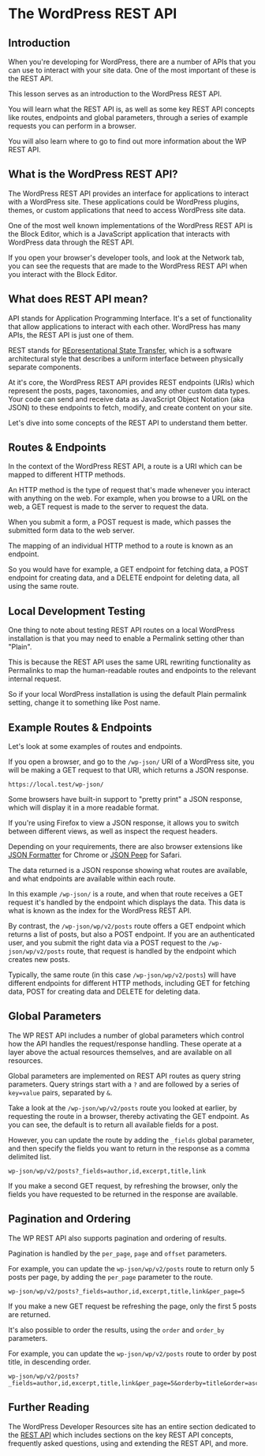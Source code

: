 # The WordPress REST API

## Introduction

When you're developing for WordPress, there are a number of APIs that you can use to interact with your site data. One of the most important of these is the REST API.

This lesson serves as an introduction to the WordPress REST API. 

You will learn what the REST API is, as well as some key REST API concepts like routes, endpoints and global parameters, through a series of example requests you can perform in a browser. 

You will also learn where to go to find out more information about the WP REST API.

## What is the WordPress REST API?

The WordPress REST API provides an interface for applications to interact with a WordPress site. These applications could be WordPress plugins, themes, or custom applications that need to access WordPress site data.

One of the most well known implementations of the WordPress REST API is the Block Editor, which is a JavaScript application that interacts with WordPress data through the REST API.

If you open your browser's developer tools, and look at the Network tab, you can see the requests that are made to the WordPress REST API when you interact with the Block Editor.

## What does REST API mean?

API stands for Application Programming Interface. It's a set of functionality that allow applications to interact with each other. WordPress has many APIs, the REST API is just one of them.

REST stands for [REpresentational State Transfer](https://en.wikipedia.org/wiki/Representational_state_transfer), which is a software architectural style that describes a uniform interface between physically separate components.

At it's core, the WordPress REST API provides REST endpoints (URIs) which represent the posts, pages, taxonomies, and any other custom data types. Your code can send and receive data as JavaScript Object Notation (aka JSON) to these endpoints to fetch, modify, and create content on your site.

Let's dive into some concepts of the REST API to understand them better.

## Routes & Endpoints

In the context of the WordPress REST API, a route is a URI which can be mapped to different HTTP methods.

An HTTP method is the type of request that's made whenever you interact with anything on the web. For example, when you browse to a URL on the web, a GET request is made to the server to request the data.

When you submit a form, a POST request is made, which passes the submitted form data to the web server.

The mapping of an individual HTTP method to a route is known as an endpoint. 

So you would have for example, a GET endpoint for fetching data, a POST endpoint for creating data, and a DELETE endpoint for deleting data, all using the same route.

## Local Development Testing

One thing to note about testing REST API routes on a local WordPress installation is that you may need to enable a Permalink setting other than "Plain".

This is because the REST API uses the same URL rewriting functionality as Permalinks to map the human-readable routes and endpoints to the relevant internal request.

So if your local WordPress installation is using the default Plain permalink setting, change it to something like Post name.

## Example Routes & Endpoints

Let's look at some examples of routes and endpoints.

If you open a browser, and go to the `/wp-json/` URI of a WordPress site, you will be making a GET request to that URI, which returns a JSON response. 

```
https://local.test/wp-json/
```

Some browsers have built-in support to "pretty print" a JSON response, which will display it in a more readable format. 

If you're using Firefox to view a JSON response, it allows you to switch between different views, as well as inspect the request headers. 

Depending on your requirements, there are also browser extensions like [JSON Formatter](https://chrome.google.com/webstore/detail/json-formatter/bcjindcccaagfpapjjmafapmmgkkhgoa) for Chrome or  [JSON Peep](https://apps.apple.com/us/app/json-peep-for-safari/id1458969831?mt=12) for Safari.

The data returned is a JSON response showing what routes are available, and what endpoints are available within each route.

In this example `/wp-json/` is a route, and when that route receives a GET request it's handled by the endpoint which displays the data. This data is what is known as the index for the WordPress REST API.

By contrast, the `/wp-json/wp/v2/posts` route offers a GET endpoint which returns a list of posts, but also a POST endpoint. If you are an authenticated user, and you submit the right data via a POST request to the `/wp-json/wp/v2/posts` route, that request is handled by the endpoint which creates new posts.

Typically, the same route (in this case `/wp-json/wp/v2/posts`) will have different endpoints for different HTTP methods, including GET for fetching data, POST for creating data and DELETE for deleting data.

## Global Parameters

The WP REST API includes a number of global parameters which control how the API handles the request/response handling. These operate at a layer above the actual resources themselves, and are available on all resources.

Global parameters are implemented on REST API routes as query string parameters. Query strings start with a `?` and are followed by a series of `key=value` pairs, separated by `&`.

Take a look at the `/wp-json/wp/v2/posts` route you looked at earlier, by requesting the route in a browser, thereby activating the GET endpoint. As you can see, the default is to return all available fields for a post.

However, you can update the route by adding the `_fields` global parameter, and then specify the fields you want to return in the response as a comma delimited list.

```
wp-json/wp/v2/posts?_fields=author,id,excerpt,title,link
```

If you make a second GET request, by refreshing the browser, only the fields you have requested to be returned in the response are available.

## Pagination and Ordering

The WP REST API also supports pagination and ordering of results.

Pagination is handled by the `per_page`, `page` and `offset` parameters.

For example, you can update the `wp-json/wp/v2/posts` route to return only 5 posts per page, by adding the `per_page` parameter to the route.

```
wp-json/wp/v2/posts?_fields=author,id,excerpt,title,link&per_page=5
```

If you make a new GET request be refreshing the page, only the first 5 posts are returned.

It's also possible to order the results, using the `order` and `order_by` parameters.

For example, you can update the `wp-json/wp/v2/posts` route to order by post title, in descending order.

``` 
wp-json/wp/v2/posts?_fields=author,id,excerpt,title,link&per_page=5&orderby=title&order=asc
```

## Further Reading

The WordPress Developer Resources site has an entire section dedicated to the [REST API](https://developer.wordpress.org/rest-api/) which includes sections on the key REST API concepts, frequently asked questions, using and extending the REST API, and more.

